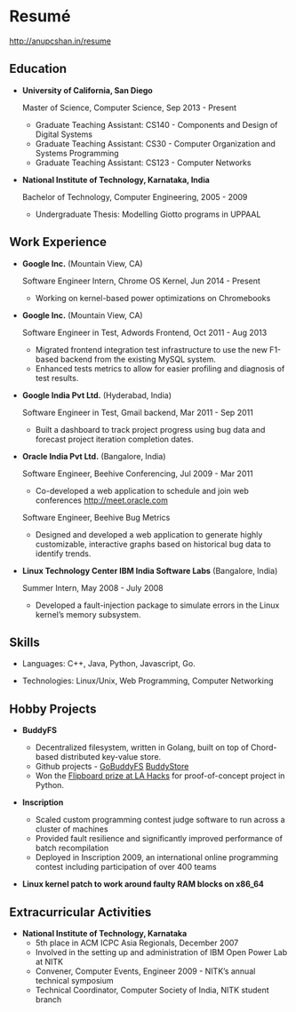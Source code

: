 Resumé
===============

<http://anupcshan.in/resume>


Education
---------

*   **University of California, San Diego**

    Master of Science, Computer Science, Sep 2013 - Present

    - Graduate Teaching Assistant: CS140 - Components and Design of Digital Systems
    - Graduate Teaching Assistant: CS30 - Computer Organization and Systems Programming
    - Graduate Teaching Assistant: CS123 - Computer Networks

*   **National Institute of Technology, Karnataka, India**

    Bachelor of Technology, Computer Engineering, 2005 - 2009

    - Undergraduate Thesis: Modelling Giotto programs in UPPAAL


Work Experience
---------------

*   **Google Inc.** (Mountain View, CA)

    Software Engineer Intern, Chrome OS Kernel, Jun 2014 - Present

    -   Working on kernel-based power optimizations on Chromebooks

*   **Google Inc.** (Mountain View, CA)

    Software Engineer in Test, Adwords Frontend, Oct 2011 - Aug 2013

    -   Migrated frontend integration test infrastructure to use
        the new F1-based backend from the existing MySQL system.
    -   Enhanced tests metrics to allow for easier profiling and
        diagnosis of test results.

*   **Google India Pvt Ltd.** (Hyderabad, India)

    Software Engineer in Test, Gmail backend, Mar 2011 - Sep 2011

    -   Built a dashboard to track project progress using bug data
        and forecast project iteration completion dates.

*   **Oracle India Pvt Ltd.** (Bangalore, India)

    Software Engineer, Beehive Conferencing, Jul 2009 - Mar 2011

    -   Co-developed a web application to schedule and join web conferences
        http://meet.oracle.com

    Software Engineer, Beehive Bug Metrics

    -   Designed and developed a web application to generate highly
        customizable, interactive graphs based on historical bug data
        to identify trends.

*   **Linux Technology Center IBM India Software Labs** (Bangalore, India)

    Summer Intern, May 2008 - July 2008

    -   Developed a fault-injection package to simulate errors in the
        Linux kernel’s memory subsystem.


Skills
------

*   Languages: C++, Java, Python, Javascript, Go.

*   Technologies: Linux/Unix, Web Programming, Computer Networking


Hobby Projects
--------------

*   **BuddyFS**

    - Decentralized filesystem, written in Golang, built on top of Chord-based distributed key-value store.
    - Github projects - [GoBuddyFS](https://github.com/buddyfs/gobuddyfs) [BuddyStore](https://github.com/buddyfs/buddystore)
    - Won the [Flipboard prize at LA Hacks](http://challengepost.com/software/buddyfs) for proof-of-concept project in Python.

*   **Inscription**

    - Scaled custom programming contest judge software to run across a cluster of machines
    - Provided fault resilience and significantly improved performance of batch recompilation
    - Deployed in Inscription 2009, an international online programming contest including participation of over 400 teams

*   **Linux kernel patch to work around faulty RAM blocks on x86_64**


Extracurricular Activities
--------------------------

*   **National Institute of Technology, Karnataka**
    -   5th place in ACM ICPC Asia Regionals, December 2007
    -   Involved in the setting up and administration of IBM Open Power Lab at NITK
    -   Convener, Computer Events, Engineer 2009 - NITK’s annual technical symposium
    -   Technical Coordinator, Computer Society of India, NITK student branch
